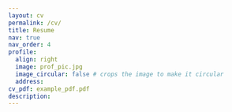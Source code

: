 ```yaml
---
layout: cv
permalink: /cv/
title: Resume
nav: true
nav_order: 4
profile:
  align: right
  image: prof_pic.jpg
  image_circular: false # crops the image to make it circular
  address: 
cv_pdf: example_pdf.pdf
description: 
---
```

